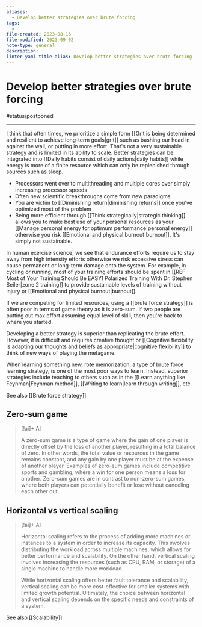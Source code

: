 ```yaml
---
aliases:
  - Develop better strategies over brute forcing
tags:
  - 
file-created: 2023-08-16
file-modified: 2023-09-02
note-type: general
description: 
linter-yaml-title-alias: Develop better strategies over brute forcing
---
```


# Develop better strategies over brute forcing

#status/postponed

---

I think that often times, we prioritize a simple form [[Grit is being determined and resilient to achieve long-term goals|grit]] such as bashing our head in against the wall, or putting in more effort. That's not a very sustainable strategy and is limited in its ability to scale. Better strategies can be integrated into [[Daily habits consist of daily actions|daily habits]] while energy is more of a finite resource which can only be replenished through sources such as sleep.

- Processors went over to multithreading and multiple cores over simply increasing processor speeds
- Often new scientific breakthroughs come from new paradigms
- You are victim to [[Diminishing return|diminishing returns]] once you've optimized most of the problem
- Being more efficient through [[Think strategically|strategic thinking]] allows you to make best use of your personal resources as your [[Manage personal energy for optimum performance|personal energy]] otherwise you risk [[Emotional and physical burnout|burnout]]. It's simply not sustainable.

In human exercise science, we see that endurance efforts require us to stay away from high intensity efforts otherwise we risk excessive stress can cause permanent or long-term damage onto the system. For example, in cycling or running, most of your training efforts should be spent in [[REF Most of Your Training Should Be EASY! Polarized Training With Dr. Stephen Seiler|zone 2 training]] to provide sustainable levels of training without injury or [[Emotional and physical burnout|burnout]].

If we are competing for limited resources, using a [[brute force strategy]] is often poor in terms of game theory as it is zero-sum. If two people are putting out max effort assuming equal level of skill, then you're back to where you started.

Developing a better strategy is superior than replicating the brute effort. However, it is difficult and requires creative thought or [[Cognitive flexibility is adapting our thoughts and beliefs as appropriate|cognitive flexibility]] to think of new ways of playing the metagame.

When learning something new, rote memorization, a type of brute force learning strategy, is one of the most poor ways to learn. Instead, superior strategies include teaching to others such as in the [[Learn anything like Feynman|Feynman method]], [[Writing to learn|learn through writing]], etc.

See also [[Brute force strategy]]

## Zero-sum game

> [!ai]+ AI
>
> A zero-sum game is a type of game where the gain of one player is directly offset by the loss of another player, resulting in a total balance of zero. In other words, the total value or resources in the game remains constant, and any gain by one player must be at the expense of another player. Examples of zero-sum games include competitive sports and gambling, where a win for one person means a loss for another. Zero-sum games are in contrast to non-zero-sum games, where both players can potentially benefit or lose without canceling each other out.

## Horizontal vs vertical scaling

> [!ai]+ AI
>
> Horizontal scaling refers to the process of adding more machines or instances to a system in order to increase its capacity. This involves distributing the workload across multiple machines, which allows for better performance and scalability. On the other hand, vertical scaling involves increasing the resources (such as CPU, RAM, or storage) of a single machine to handle more workload.
>
> While horizontal scaling offers better fault tolerance and scalability, vertical scaling can be more cost-effective for smaller systems with limited growth potential. Ultimately, the choice between horizontal and vertical scaling depends on the specific needs and constraints of a system.

See also [[Scalability]]
